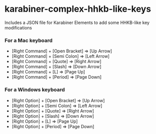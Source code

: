 # karabiner-complex-hhkb-like-keys
Includes a JSON file for Karabiner Elements to add some HHKB-like key modifications

### For a Mac keyboard

- [Right Command] + [Open Bracket] => [Up Arrow]
- [Right Command] + [Semi Colon]   => [Left Arrow]
- [Right Command] + [Quote]        => [Right Arrow]
- [Right Command] + [Slash]        => [Down Arrow]
- [Right Command] + [L]            => [Page Up]
- [Right Command] + [Period]       => [Page Down]

### For a Windows keyboard

- [Right Option] + [Open Bracket] => [Up Arrow]
- [Right Option] + [Semi Colon]   => [Left Arrow]
- [Right Option] + [Quote]        => [Right Arrow]
- [Right Option] + [Slash]        => [Down Arrow]
- [Right Option] + [L]            => [Page Up]
- [Right Option] + [Period]       => [Page Down]
